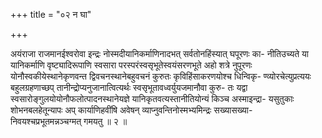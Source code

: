 +++
title = "०२ न घा"

+++

अयंराजा राजमानईश्वरोवा इन्द्रः नोस्मदीयानिकर्माणिनादभत् सर्वतोनहिंस्यात् घपूरणः का- नीतिउच्यते या यानिकर्माणि वृष्ट्यादिरूपाणि स्वसारा परस्परंस्वसृभूतेस्वयंसरणभूते अहो शत्रे नुपूरणः योनौस्वकीयेस्थानेकृणवन्त द्विवचनस्थानेबहुवचनं कुरुतः कृविहिंसाकरणयोश्च धिन्विकृ- ण्व्योरचेत्युप्रत्ययः बहुलग्रहणाच्छप् तानीन्द्रोप्यनुजानात्वित्यर्थः स्वसृभूतावध्वर्युयजमानौवा कुरु- तः यद्वा स्वसारोङ्गुलयोयोनौफलोत्पादनस्थानेयज्ञे यानिकृतवत्यस्तानीतियोन्यं किञ्च अस्माइन्द्रा- यसुतुकाः शोभनबलहेतून्यापः अप् कार्याणिहवींषि अवेषन् व्याप्नुवन्तिनोस्मभ्यमिन्द्रः सख्यासख्या- निवयश्चप्रभूतमन्नञ्चग्मत् गमयतु ॥ २ ॥